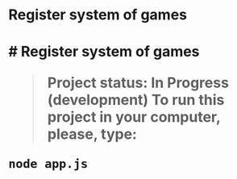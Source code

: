 <h1> Register system of games <h1>
# Register system of games

> Project status: In Progress (development)
To run this project in your computer, please, type:

```
node app.js
```
